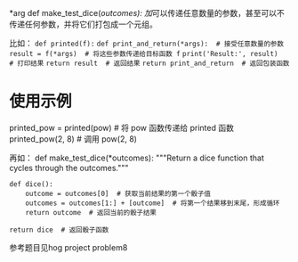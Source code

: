 *arg
def make_test_dice(*outcomes):
加*可以传递任意数量的参数，甚至可以不传递任何参数，并将它们打包成一个元组。

比如：
`def printed(f):`
    `def print_and_return(*args):  # 接受任意数量的参数`
        `result = f(*args)  # 将这些参数传递给目标函数 f`
        `print('Result:', result)  # 打印结果`
        `return result  # 返回结果`
    `return print_and_return  # 返回包装函数`

# 使用示例
printed_pow = printed(pow)  # 将 pow 函数传递给 printed 函数
printed_pow(2, 8)  # 调用 pow(2, 8)


再如：
def make_test_dice(*outcomes):
    """Return a dice function that cycles through the outcomes."""
    
    def dice():
        outcome = outcomes[0]  # 获取当前结果的第一个骰子值
        outcomes = outcomes[1:] + [outcome]  # 将第一个结果移到末尾，形成循环
        return outcome  # 返回当前的骰子结果
    
    return dice  # 返回骰子函数

参考题目见hog project problem8